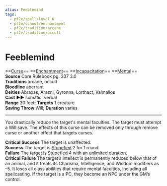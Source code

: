 ```yaml
---
alias: Feeblemind
tags:
  - pf2e/spell/level_6
  - pf2e/school/enchantment
  - pf2e/tradition/arcane
  - pf2e/tradition/occult
---
```


# Feeblemind

==[Curse](Curse.md)== ==[Enchantment](Enchantment.md)== ==[Incapacitation](Incapacitation.md)== ==[Mental](Mental.md)==  
__Source__ Core Rulebook pg. 337 3.0  
**Traditions** arcane, occult  
**Bloodline** aberrant  
**Deities** Abraxas, Arazni, Gyronna, Lorthact, Valmallos  
**Cast** ►► somatic, verbal  
**Range** 30 feet; **Targets** 1 creature  
**Saving Throw** Will; **Duration** varies

---

You drastically reduce the target's mental faculties. The target must attempt a Will save. The effects of this curse can be removed only through remove curse or another effect that targets curses.

**Critical Success** The target is unaffected.  
**Success** The target is [Stupefied](Stupefied.md) 2 for 1 round.  
**Failure** The target is [Stupefied](Stupefied.md) 4 with an unlimited duration.  
**Critical Failure** The target’s intellect is permanently reduced below that of an animal, and it treats its Charisma, Intelligence, and Wisdom modifiers as –5. It loses all class abilities that require mental faculties, including all spellcasting. If the target is a PC, they become an NPC under the GM’s control.
